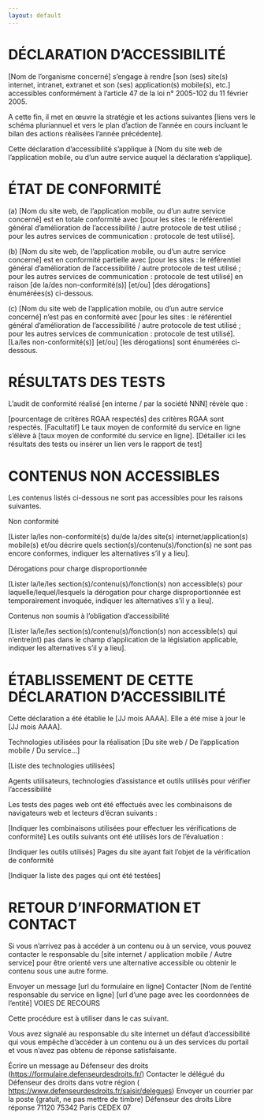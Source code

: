 ```yaml
---
layout: default
---
```


# DÉCLARATION D’ACCESSIBILITÉ

[Nom de l’organisme concerné] s’engage à rendre [son (ses) site(s) internet, intranet, extranet et son (ses) application(s) mobile(s), etc.] accessibles conformément à l’article 47 de la loi n° 2005-102 du 11 février 2005.

A cette fin, il met en œuvre la stratégie et les actions suivantes [liens vers le schéma pluriannuel et vers le plan d’action de l’année en cours incluant le bilan des actions réalisées l’année précédente].

Cette déclaration d’accessibilité s’applique à [Nom du site web de l’application mobile, ou d’un autre service auquel la déclaration s’applique].

# ÉTAT DE CONFORMITÉ

(a) [Nom du site web, de l’application mobile, ou d’un autre service concerné] est en totale conformité avec [pour les sites : le référentiel général d’amélioration de l’accessibilité / autre protocole de test utilisé ; pour les autres services de communication : protocole de test utilisé].

(b) [Nom du site web, de l’application mobile, ou d’un autre service concerné] est en conformité partielle avec [pour les sites : le référentiel général d’amélioration de l’accessibilité / autre protocole de test utilisé ; pour les autres services de communication : protocole de test utilisé] en raison [de la/des non-conformité(s)] [et/ou] [des dérogations] énumérées(s) ci-dessous.

(c) [Nom du site web de l’application mobile, ou d’un autre service concerné] n’est pas en conformité avec [pour les sites : le référentiel général d’amélioration de l’accessibilité / autre protocole de test utilisé ; pour les autres services de communication : protocole de test utilisé]. [La/les non-conformité(s)] [et/ou] [les dérogations] sont énumérées ci-dessous.

# RÉSULTATS DES TESTS

L’audit de conformité réalisé [en interne / par la société NNN] révèle que :

[pourcentage de critères RGAA respectés] des critères RGAA sont respectés.
[Facultatif] Le taux moyen de conformité du service en ligne s’élève à [taux moyen de conformité du service en ligne].
[Détailler ici les résultats des tests ou insérer un lien vers le rapport de test]

# CONTENUS NON ACCESSIBLES

Les contenus listés ci-dessous ne sont pas accessibles pour les raisons suivantes.

Non conformité

[Lister la/les non-conformité(s) du/de la/des site(s) internet/application(s) mobile(s) et/ou décrire quels section(s)/contenu(s)/fonction(s) ne sont pas encore conformes, indiquer les alternatives s’il y a lieu].

Dérogations pour charge disproportionnée

[Lister la/le/les section(s)/contenu(s)/fonction(s) non accessible(s) pour laquelle/lequel/lesquels la dérogation pour charge disproportionnée est temporairement invoquée, indiquer les alternatives s’il y a lieu].

Contenus non soumis à l’obligation d’accessibilité

[Lister la/le/les section(s)/contenu(s)/fonction(s) non accessible(s) qui n’entre(nt) pas dans le champ d’application de la législation applicable, indiquer les alternatives s’il y a lieu].

# ÉTABLISSEMENT DE CETTE DÉCLARATION D’ACCESSIBILITÉ

Cette déclaration a été établie le [JJ mois AAAA]. Elle a été mise à jour le [JJ mois AAAA].

Technologies utilisées pour la réalisation [Du site web / De l’application mobile / Du service…]

[Liste des technologies utilisées]

Agents utilisateurs, technologies d’assistance et outils utilisés pour vérifier l’accessibilité

Les tests des pages web ont été effectués avec les combinaisons de navigateurs web et lecteurs d’écran suivants :

[Indiquer les combinaisons utilisées pour effectuer les vérifications de conformité]
Les outils suivants ont été utilisés lors de l’évaluation :

[Indiquer les outils utilisés]
Pages du site ayant fait l’objet de la vérification de conformité

[Indiquer la liste des pages qui ont été testées]

# RETOUR D’INFORMATION ET CONTACT

Si vous n’arrivez pas à accéder à un contenu ou à un service, vous pouvez contacter le responsable du [site internet / application mobile / Autre service] pour être orienté vers une alternative accessible ou obtenir le contenu sous une autre forme.

Envoyer un message [url du formulaire en ligne]
Contacter [Nom de l’entité responsable du service en ligne] [url d’une page avec les coordonnées de l’entité]
VOIES DE RECOURS

Cette procédure est à utiliser dans le cas suivant.

Vous avez signalé au responsable du site internet un défaut d’accessibilité qui vous empêche d’accéder à un contenu ou à un des services du portail et vous n’avez pas obtenu de réponse satisfaisante.

Écrire un message au Défenseur des droits (https://formulaire.defenseurdesdroits.fr/)
Contacter le délégué du Défenseur des droits dans votre région ( https://www.defenseurdesdroits.fr/saisir/delegues)
Envoyer un courrier par la poste (gratuit, ne pas mettre de timbre) Défenseur des droits
Libre réponse 71120 75342 Paris CEDEX 07